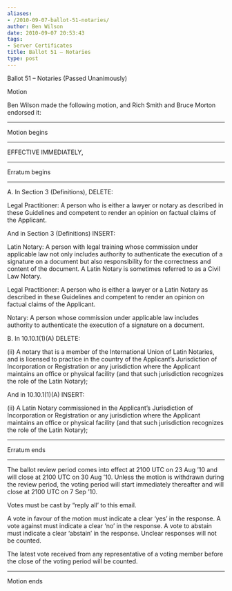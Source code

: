 ```yaml
---
aliases:
- /2010-09-07-ballot-51-notaries/
author: Ben Wilson
date: 2010-09-07 20:53:43
tags:
- Server Certificates
title: Ballot 51 – Notaries
type: post
---
```


Ballot 51 – Notaries (Passed Unanimously)

Motion

Ben Wilson made the following motion, and Rich Smith and Bruce Morton endorsed it:

______________________________________________________________________

Motion begins

______________________________________________________________________

EFFECTIVE IMMEDIATELY,

______________________________________________________________________

Erratum begins

______________________________________________________________________

A. In Section 3 (Definitions), DELETE:

Legal Practitioner: A person who is either a lawyer or notary as described in these Guidelines and competent to render an opinion on factual claims of the Applicant.

And in Section 3 (Definitions) INSERT:

Latin Notary: A person with legal training whose commission under applicable law not only includes authority to authenticate the execution of a signature on a document but also responsibility for the correctness and content of the document. A Latin Notary is sometimes referred to as a Civil Law Notary.

Legal Practitioner: A person who is either a lawyer or a Latin Notary as described in these Guidelines and competent to render an opinion on factual claims of the Applicant.

Notary: A person whose commission under applicable law includes authority to authenticate the execution of a signature on a document.

B. In 10.10.1(1)(A) DELETE:

(ii) A notary that is a member of the International Union of Latin Notaries, and is licensed to practice in the country of the Applicant’s Jurisdiction of Incorporation or Registration or any jurisdiction where the Applicant maintains an office or physical facility (and that such jurisdiction recognizes the role of the Latin Notary);

And in 10.10.1(1)(A) INSERT:

(ii) A Latin Notary commissioned in the Applicant’s Jurisdiction of Incorporation or Registration or any jurisdiction where the Applicant maintains an office or physical facility (and that such jurisdiction recognizes the role of the Latin Notary);

______________________________________________________________________

Erratum ends

______________________________________________________________________

The ballot review period comes into effect at 2100 UTC on 23 Aug ’10 and will close at 2100 UTC on 30 Aug ’10. Unless the motion is withdrawn during the review period, the voting period will start immediately thereafter and will close at 2100 UTC on 7 Sep ’10.

Votes must be cast by “reply all’ to this email.

A vote in favour of the motion must indicate a clear ‘yes’ in the response. A vote against must indicate a clear ‘no’ in the response. A vote to abstain must indicate a clear ‘abstain’ in the response. Unclear responses will not be counted.

The latest vote received from any representative of a voting member before the close of the voting period will be counted.

______________________________________________________________________

Motion ends